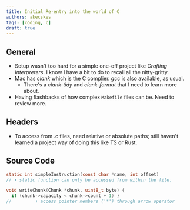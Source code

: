 ```yaml
---
title: Initial Re-entry into the world of C 
authors: akecskes
tags: [coding, c]
draft: true
---
```

## General

- Setup wasn't too hard for a simple one-off project like _Crafting Interpreters_. I know I have a bit to do to recall all the nitty-gritty.
- Mac has _clank_ which is the C complier. _gcc_ is also available, as usual.
  - There's a _clank-tidy_ and _clank-format_ that I need to learn more about.
- Having flashbacks of how complex `Makefile` files can be. Need to review more.

<!-- truncate -->

## Headers

- To access from .c files, need relative or absolute paths; still haven't learned a project way of doing this like TS or Rust.

## Source Code

```c
static int simpleInstruction(const char *name, int offset)
// ⬆️ static function can only be accessed from within the file.
```

```c
void writeChunk(Chunk *chunk, uint8_t byte) {
  if (chunk->capacity < chunk->count + 1) }
//         ⬆️ access pointer members ('*') through arrow operator   
```



